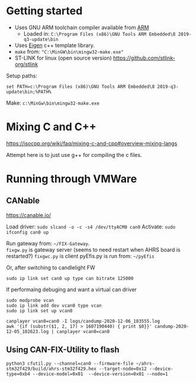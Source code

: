 
# Getting started

* Uses GNU ARM toolchain compiler available from
  [ARM](https://developer.arm.com/tools-and-software/open-source-software/developer-tools/gnu-toolchain/gnu-rm/downloads)
  - Loaded in: `C:\Program Files (x86)\GNU Tools ARM Embedded\8 2019-q3-update\bin`
* Uses [Eigen](http://eigen.tuxfamily.org) c++ template library.
* `make` from: `"C:\MinGW\bin\mingw32-make.exe"`
* ST-LINK for linux (open source version) https://github.com/stlink-org/stlink

Setup paths:
```
set PATH=c:\Program Files (x86)\GNU Tools ARM Embedded\8 2019-q3-update\bin;%PATH%
```

Make: `c:\MinGw\bin\mingw32-make.exe`


# Mixing C and C++

https://isocpp.org/wiki/faq/mixing-c-and-cpp#overview-mixing-langs

Attempt here is to just use g++ for compiling the c files.

# Running through VMWare

## CANable

https://canable.io/

Load driver: `sudo slcand -o -c -s4 /dev/ttyACM0 can0`
Activate: `sudo ifconfig can0 up`

Run gateway from: `~/FIX-Gateway`.  
   `fixgw.py` is gateway server (seems to need restart when AHRS board is restarted?)
   `fixgwc.py` is client
pyEfis.py is run from: `~/pyEfis`

Or, after switching to candlelight FW

`sudo ip link set can0 up type can bitrate 125000`

If performaing debuging and want a virtual can driver

```
sudo modprobe vcan
sudo ip link add dev vcan0 type vcan
sudo ip link set up vcan0
```

```
canplayer vcan0=can0 -I logs/candump-2020-12-06_183555.log
awk '{if (substr($1, 2, 17) > 1607190440) { print $0}}' candump-2020-12-05_102623.log | canplayer vcan0=can0
```

## Using CAN-FIX-Utility to flash

```
python3 cfutil.py --channel=can0 --firmware-file ~/ahrs-stm32f429/build/ahrs-stm32f429.hex --target-node=0x12 --device-type=0xb4 --device-model=0x01  --device-version=0x01 --node=1
```